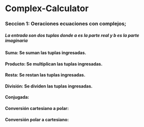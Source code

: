 # Complex-Calculator
### Seccion 1: Oeraciones ecuaciones con complejos; 
#####     La entrada son dos tuplas donde a es la parte real y b es la parte imaginaria
#### Suma: Se suman las tuplas ingresadas.
#### Producto: Se multiplican las tuplas ingresadas.
#### Resta: Se restan las tuplas ingresadas.
#### División: Se dividen las tuplas ingresadas.
#### Conjugada: 
#### Conversión cartesiano a polar:
#### Conversión polar a cartesiano:
